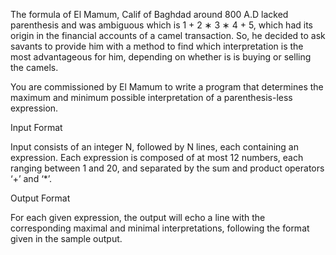The formula of El Mamum, Calif of Baghdad around 800 A.D lacked parenthesis and was ambiguous which is 1 + 2 ∗ 3 ∗ 4 + 5, which had its origin in the financial accounts of a camel transaction. So, he decided to ask savants to provide him with a method to find which interpretation is the most advantageous for him, depending on whether is is buying or selling the camels.

You are commissioned by El Mamum to write a program that determines the maximum and minimum possible interpretation of a parenthesis-less expression.

Input Format

Input consists of an integer N, followed by N lines, each containing an expression. Each expression is composed of at most 12 numbers, each ranging between 1 and 20, and separated by the sum and product operators ‘+’ and ‘*’.

Output Format

For each given expression, the output will echo a line with the corresponding maximal and minimal interpretations, following the format given in the sample output.
